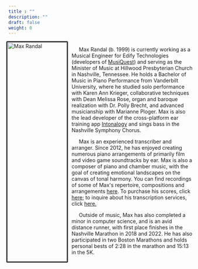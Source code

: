 ```yaml
---
title : ""
description: ""
draft: false
weight: 0
---
```


<div style= "display: flex;">
  <div style="width: 33%;">
    <img style="float: right; border: 3px solid #333333; border-radius: 3px; width: 100%;" src="./images/profile.jpg" alt="Max Randal">
  </div>
  <div style="width: 67%; text-indent: 20px; margin-left: 10px;">
    <p>Max Randal (b. 1999) is currently working as a Musical Engineer for Edify Technologies (developers of <a href="https://app.musiquest.com">MusiQuest</a>) and serving as the Minister of Music at Hillwood Presbyterian Church in Nashville, Tennessee. He holds a Bachelor of Music in Piano Performance from Vanderbilt University, where he studied solo performance with Karen Ann Krieger, collaborative techniques with Dean Melissa Rose, organ and baroque realization with Dr. Polly Brecht, and advanced musicianship with Marianne Ploger. Max is also the lead developer of the cross-platform ear training app <a href="https://intonalogy.com">Intonalogy</a> and sings bass in the Nashville Symphony Chorus.</p>
    <p>Max is an experienced transcriber and arranger. Since 2012, he has enjoyed creating numerous piano arrangements of primarily film and video game soundtracks by ear. Max is also a composer of piano and chamber music, with the goal of creating emotional landscapes on the canvas of tonal harmony. You can find recordings of some of Max's repertoire, compositions and arrangements <a href="/recordings">here</a>. To purchase his scores, click <a href="/scores">here</a>; to inquire about his transcription services, click <a href="/services">here.</a></p>
    <p>Outside of music, Max has also completed a minor in computer science, and is an avid distance runner, with first place finishes in the Nashville Marathon in 2018 and 2022. He has also participated in two Boston Marathons and holds personal bests of 2:28 in the marathon and 15:13 in the 5K.</p>
  </div>
</div>